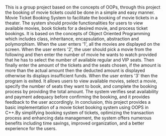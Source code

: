 This is a group project based on the concepts of OOPs, through this project the booking of movie tickets could be done in a simple and easy manner. 
Movie Ticket Booking System to facilitate the booking of movie tickets in a theater. The system should provide functionalities for users to view available movies, book tickets for a desired movie, and process ticket bookings. It is based on the concepts of Object Oriented Programming which includes class, inheritance, encapsulation, abstraction and polymorphism. 
When the user enters '1', all the movies are displayed on the screen. When the user enters '2', the user should pick a movie from the following and then enter the number of movie he wants to watch provided that he has to select the number of available regular and VIP seats. Then finally enter the amount of the tickets and the seats chosen, if the amount is more than the actual amount then the deducted amount is displayed otherwise its displays insufficient funds. When the user enters '3' then the program is exited.
It allows users to view available movies, select a movie, specify the number of seats they want to book, and complete the booking process by providing the total amount. The system verifies seat availability and payment adequacy before confirming the booking, and it provides feedback to the user accordingly.
In conclusion, this project provides a basic implementation of a movie ticket booking system using OOPS in C++.By simplifying booking system of tickets, optimizing the transaction process and enhancing data management, the system offers numerous benefits including time savings, improved organization, and a better experience for the users.
